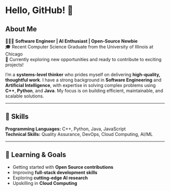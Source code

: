 # Hello, GitHub! 👋

## About Me

👨🏽‍💻 **Software Engineer | AI Enthusiast | Open-Source Newbie**  
🎓 Recent Computer Science Graduate from the University of Illinois at Chicago  
💼 Currently exploring new opportunities and ready to contribute to exciting projects!  

I’m a **systems-level thinker** who prides myself on delivering **high-quality, thoughtful work**. I have a strong background in **Software Engineering** and **Artificial Intelligence**, with expertise in solving complex problems using **C++**, **Python**, and **Java**. My focus is on building efficient, maintainable, and scalable solutions.


---



## 🚀 Skills

**Programming Languages:** C++, Python, Java, JavaScript  
**Technical Skills:** Quality Assurance, DevOps, Cloud Computing, AI/ML

---

## 🌱 Learning & Goals

- Getting started with **Open Source contributions**  
- Improving **full-stack development skills**  
- Exploring **cutting-edge AI research**
- Upskilling in **Cloud Computing**


<!---
pranavshridhar0/pranavshridhar0 is a ✨ special ✨ repository because its `README.md` (this file) appears on your GitHub profile.
You can click the Preview link to take a look at your changes.
--->

